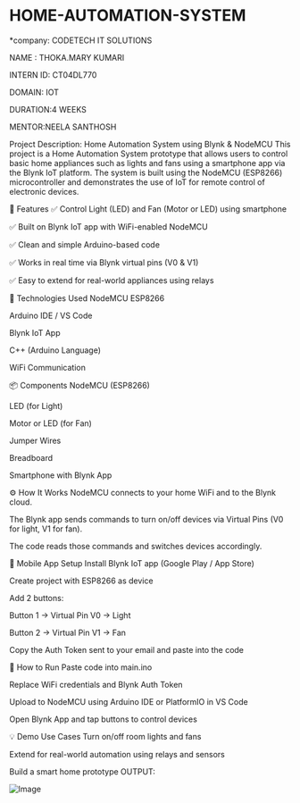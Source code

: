# HOME-AUTOMATION-SYSTEM
*company: CODETECH IT SOLUTIONS

NAME : THOKA.MARY KUMARI

INTERN ID: CT04DL770

DOMAIN: IOT

DURATION:4 WEEKS

MENTOR:NEELA SANTHOSH

Project Description: 
Home Automation System using Blynk & NodeMCU
This project is a Home Automation System prototype that allows users to control basic home appliances such as lights and fans using a smartphone app via the Blynk IoT platform. The system is built using the NodeMCU (ESP8266) microcontroller and demonstrates the use of IoT for remote control of electronic devices.

📱 Features
✅ Control Light (LED) and Fan (Motor or LED) using smartphone

✅ Built on Blynk IoT app with WiFi-enabled NodeMCU

✅ Clean and simple Arduino-based code

✅ Works in real time via Blynk virtual pins (V0 & V1)

✅ Easy to extend for real-world appliances using relays

🔧 Technologies Used
NodeMCU ESP8266

Arduino IDE / VS Code

Blynk IoT App

C++ (Arduino Language)

WiFi Communication

📦 Components
NodeMCU (ESP8266)

LED (for Light)

Motor or LED (for Fan)

Jumper Wires

Breadboard

Smartphone with Blynk App

⚙️ How It Works
NodeMCU connects to your home WiFi and to the Blynk cloud.

The Blynk app sends commands to turn on/off devices via Virtual Pins (V0 for light, V1 for fan).

The code reads those commands and switches devices accordingly.

📲 Mobile App Setup
Install Blynk IoT app (Google Play / App Store)

Create project with ESP8266 as device

Add 2 buttons:

Button 1 → Virtual Pin V0 → Light

Button 2 → Virtual Pin V1 → Fan

Copy the Auth Token sent to your email and paste into the code

🧠 How to Run
Paste code into main.ino

Replace WiFi credentials and Blynk Auth Token

Upload to NodeMCU using Arduino IDE or PlatformIO in VS Code

Open Blynk App and tap buttons to control devices

💡 Demo Use Cases
Turn on/off room lights and fans

Extend for real-world automation using relays and sensors

Build a smart home prototype
OUTPUT:


![Image](https://github.com/user-attachments/assets/e86f816f-2ee8-4928-9431-61543c277380)
